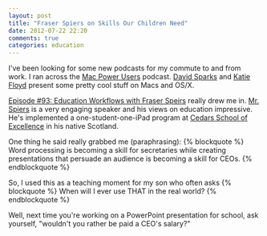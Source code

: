 ```yaml
---
layout: post
title: "Fraser Spiers on Skills Our Children Need"
date: 2012-07-22 22:20
comments: true
categories: education
---
```


I've been looking for some new podcasts for my commute to and from work.
I ran across the [Mac Power Users](http://5by5.tv/mpu) podcast.
[David Sparks](http://5by5.tv/people/david-sparks) and
[Katie Floyd](http://5by5.tv/people/katie-floyd) present some pretty cool
stuff on Macs and OS/X.

[Episode #93: Education Workflows with Fraser Speirs](http://5by5.tv/mpu/93)
really drew me in. [Mr. Spiers](http://speirs.org/) is a very engaging
speaker and his views on education impressive.  He's implemented a
one-student-one-iPad program at
[Cedars School of Excellence](cedars.inverclyde.sch.uk/)
in his native Scotland.

One thing he said really grabbed me (paraphrasing):
{% blockquote %}
    Word processing is becoming a skill for secretaries while creating
    presentations that persuade an audience is becoming a skill for CEOs.
{% endblockquote %}

So, I used this as a teaching moment for my son who often asks
{% blockquote %}
    When will I ever use THAT in the real world?
{% endblockquote %}

Well, next time you're working on a PowerPoint presentation for school, ask
yourself, "wouldn't you rather be paid a CEO's salary?"